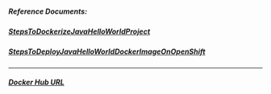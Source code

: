 ##### Reference Documents:
##### [StepsToDockerizeJavaHelloWorldProject](https://github.com/rahulvaish/ReferenceDocuments/blob/master/UnderstandingDocker/StepsToDockerizeJavaHelloWorldProject.docx)
##### [StepsToDeployJavaHelloWorldDockerImageOnOpenShift](https://github.com/rahulvaish/ReferenceDocuments/blob/master/UnderstandingDocker/StepsToDeployJavaHelloWorldDockerImageOnOpenShift.docx)

<hr>

##### [Docker Hub URL](https://hub.docker.com/r/rahulvaish/hellodocker/)
